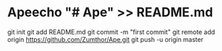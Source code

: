 # Apeecho "# Ape" >> README.md
git init
git add README.md
git commit -m "first commit"
git remote add origin https://github.com/Zumthor/Ape.git
git push -u origin master
